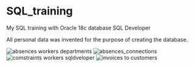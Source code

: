 # SQL_training
My SQL training with Oracle 18c database SQL Developer

All personal data was invented for the purpose of creating the database.

![absences workers departments](https://user-images.githubusercontent.com/110917207/184358065-e8b71ea3-4c3a-4266-a831-ee37bbd2aa58.jpg)
![absences_connections](https://user-images.githubusercontent.com/110917207/184358072-70e9693a-c311-40b6-bf48-2e64745740c8.jpg)
![comstraints workers sqldveloper](https://user-images.githubusercontent.com/110917207/184358075-8fef56ba-de65-4475-85f6-da294127f457.jpg)
![invoices to customers](https://user-images.githubusercontent.com/110917207/184358078-7027620f-9aa5-4d38-ac07-f4c9581cb908.jpg)
